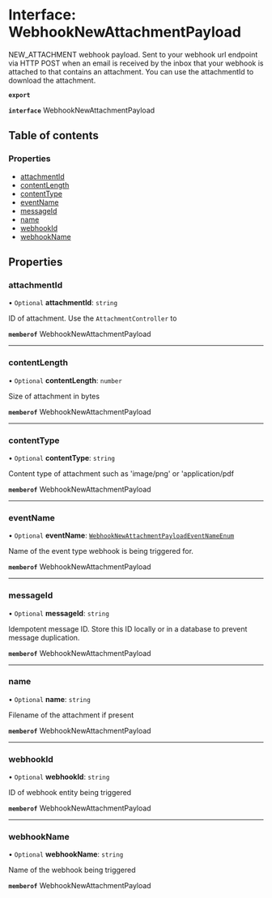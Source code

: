 # Interface: WebhookNewAttachmentPayload

NEW_ATTACHMENT webhook payload. Sent to your webhook url endpoint via HTTP POST when an email is received by the inbox that your webhook is attached to that contains an attachment. You can use the attachmentId to download the attachment.

**`export`**

**`interface`** WebhookNewAttachmentPayload

## Table of contents

### Properties

- [attachmentId](WebhookNewAttachmentPayload.md#attachmentid)
- [contentLength](WebhookNewAttachmentPayload.md#contentlength)
- [contentType](WebhookNewAttachmentPayload.md#contenttype)
- [eventName](WebhookNewAttachmentPayload.md#eventname)
- [messageId](WebhookNewAttachmentPayload.md#messageid)
- [name](WebhookNewAttachmentPayload.md#name)
- [webhookId](WebhookNewAttachmentPayload.md#webhookid)
- [webhookName](WebhookNewAttachmentPayload.md#webhookname)

## Properties

### attachmentId

• `Optional` **attachmentId**: `string`

ID of attachment. Use the `AttachmentController` to

**`memberof`** WebhookNewAttachmentPayload

___

### contentLength

• `Optional` **contentLength**: `number`

Size of attachment in bytes

**`memberof`** WebhookNewAttachmentPayload

___

### contentType

• `Optional` **contentType**: `string`

Content type of attachment such as 'image/png' or 'application/pdf

**`memberof`** WebhookNewAttachmentPayload

___

### eventName

• `Optional` **eventName**: [`WebhookNewAttachmentPayloadEventNameEnum`](../enums/WebhookNewAttachmentPayloadEventNameEnum.md)

Name of the event type webhook is being triggered for.

**`memberof`** WebhookNewAttachmentPayload

___

### messageId

• `Optional` **messageId**: `string`

Idempotent message ID. Store this ID locally or in a database to prevent message duplication.

**`memberof`** WebhookNewAttachmentPayload

___

### name

• `Optional` **name**: `string`

Filename of the attachment if present

**`memberof`** WebhookNewAttachmentPayload

___

### webhookId

• `Optional` **webhookId**: `string`

ID of webhook entity being triggered

**`memberof`** WebhookNewAttachmentPayload

___

### webhookName

• `Optional` **webhookName**: `string`

Name of the webhook being triggered

**`memberof`** WebhookNewAttachmentPayload
